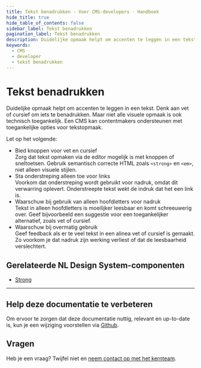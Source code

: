```yaml
---
title: Tekst benadrukken · Voor CMS-developers · Handboek
hide_title: true
hide_table_of_contents: false
sidebar_label: Tekst benadrukken
pagination_label: Tekst benadrukken
description: Duidelijke opmaak helpt om accenten te leggen in een tekst. Denk aan vet of cursief om iets te benadrukken. Maar niet alle visuele opmaak is ook technisch toegankelijk. Een CMS kan contentmakers ondersteunen met toegankelijke opties voor tekstopmaak.
keywords:
  - CMS
  - developer
  - tekst benadrukken
---
```


# Tekst benadrukken

Duidelijke opmaak helpt om accenten te leggen in een tekst. Denk aan vet of cursief om iets te benadrukken. Maar niet alle visuele opmaak is ook technisch toegankelijk. Een CMS kan contentmakers ondersteunen met toegankelijke opties voor tekstopmaak.

Let op het volgende:

- Bied knoppen voor vet en cursief  
  Zorg dat tekst opmaken via de editor mogelijk is met knoppen of sneltoetsen. Gebruik semantisch correcte HTML zoals `<strong>` en `<em>`, niet alleen visuele stijlen.
- Sta onderstreping alleen toe voor links  
  Voorkom dat onderstreping wordt gebruikt voor nadruk, omdat dit verwarring oplevert. Onderstreepte tekst wekt de indruk dat het een link is.
- Waarschuw bij gebruik van alleen hoofdletters voor nadruk  
  Tekst in alleen hoofdletters is moeilijker leesbaar en komt schreeuwerig over. Geef bijvoorbeeld een suggestie voor een toegankelijker alternatief, zoals vet of cursief.
- Waarschuw bij overmatig gebruik  
  Geef feedback als er te veel tekst in een alinea vet of cursief is gemaakt. Zo voorkom je dat nadruk zijn werking verliest of dat de leesbaarheid verslechtert.

## Gerelateerde NL Design System-componenten

- [Strong](/strong)

---

## Help deze documentatie te verbeteren

Om ervoor te zorgen dat deze documentatie nuttig, relevant en up-to-date is, kun je een wijziging voorstellen via [Github](https://github.com/nl-design-system/documentatie).

## Vragen

Heb je een vraag? Twijfel niet en [neem contact op met het kernteam](../../project/kernteam.mdx).
